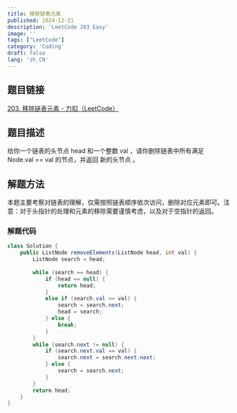 ```yaml
---
title: 移除链表元素
published: 2024-12-21
description: 'LeetCode 203 Easy'
image: ''
tags: ["LeetCode"]
category: 'Coding'
draft: false 
lang: 'zh_CN'
---
```


## 题目链接

[203. 移除链表元素 - 力扣（LeetCode）](https://leetcode.cn/problems/remove-linked-list-elements/description/)

## 题目描述

给你一个链表的头节点 head 和一个整数 val ，请你删除链表中所有满足 Node.val == val 的节点，并返回 新的头节点 。

## 解题方法

本题主要考察对链表的理解，仅需按照链表顺序依次访问，删除对应元素即可。注意：对于头指针的处理和元素的移除需要谨慎考虑，以及对于空指针的返回。

### 解题代码
```java
class Solution {
    public ListNode removeElements(ListNode head, int val) {
        ListNode search = head;
        
        while (search == head) {
            if (head == null) {
                return head;
            }
            else if (search.val == val) {
                search = search.next;
                head = search;
            } else {
                break;
            }
        }
        while (search.next != null) {
            if (search.next.val == val) {
                search.next = search.next.next;
            } else {
                search = search.next;
            }
        }
        return head;
    }
}
```

